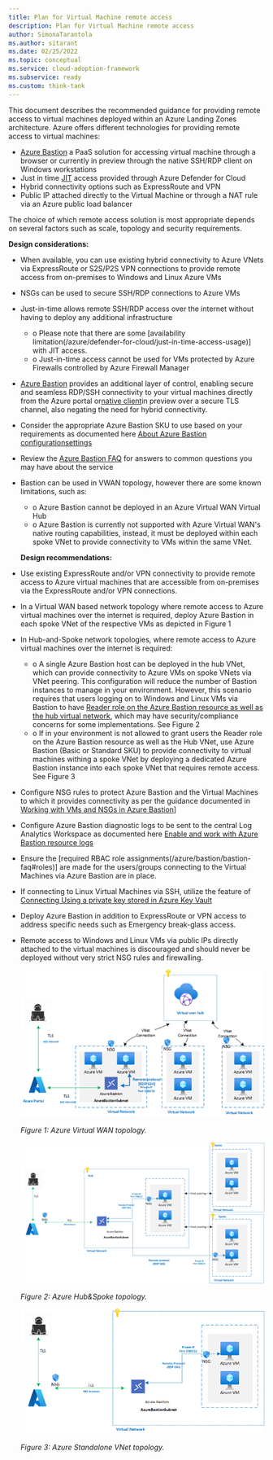 ```yaml
---
title: Plan for Virtual Machine remote access 
description: Plan for Virtual Machine remote access 
author: SimonaTarantola
ms.author: sitarant
ms.date: 02/25/2022
ms.topic: conceptual
ms.service: cloud-adoption-framework
ms.subservice: ready
ms.custom: think-tank
---
```


This document describes the recommended guidance for providing remote access to virtual machines deployed within an Azure Landing Zones architecture.
Azure offers different technologies for providing remote access to virtual machines: 

- [Azure Bastion](/azure/bastion/bastion-overview) a PaaS solution for accessing virtual machine through a browser or currently in preview through the native SSH/RDP client on Windows workstations 
- Just in time [JIT](/azure/defender-for-cloud/just-in-time-access-overview) access provided through Azure Defender for Cloud 
- Hybrid connectivity options such as ExpressRoute and VPN
- Public IP attached directly to the Virtual Machine or through a NAT rule via an Azure public load balancer

The choice of which remote access solution is most appropriate depends on several factors such as scale, topology and security requirements.

**Design considerations:**

- When available, you can use existing hybrid connectivity to Azure VNets via ExpressRoute or S2S/P2S VPN connections to provide remote access from on-premises to Windows and Linux Azure VMs
- NSGs can be used to secure SSH/RDP connections to Azure VMs
- Just-in-time allows remote SSH/RDP access over the internet without having to deploy any additional infrastructure
  - o	Please note that there are some [availability limitation(/azure/defender-for-cloud/just-in-time-access-usage)] with JIT access.
  - o	Just-in-time access cannot be used for VMs protected by Azure Firewalls controlled by Azure Firewall Manager
- [Azure Bastion](/azure/bastion/bastion-overview) provides an additional layer of control, enabling secure and seamless RDP/SSH connectivity to your virtual machines directly from the Azure portal or[native client](/azure/bastion/connect-native-client-windows)in preview over a secure TLS channel, also negating the need for hybrid connectivity.
- Consider the appropriate Azure Bastion SKU to use based on your requirements as documented here [About Azure Bastion configurationsettings](/azure/bastion/configuration-settings#skus)
- Review the [Azure Bastion FAQ](/answers/products/) for answers to common questions you may have about the service
- Bastion can be used in VWAN topology, however there are some known limitations, such as:
  - o	Azure Bastion cannot be deployed in an Azure Virtual WAN Virtual Hub
  - o	Azure Bastion is currently not supported with Azure Virtual WAN's native routing capabilities, instead, it must be deployed within each spoke VNet to provide connectivity to VMs within the same VNet. 
  
  **Design recommendations:**

- Use existing ExpressRoute and/or VPN connectivity to provide remote access to Azure virtual machines that are accessible from on-premises via the ExpressRoute and/or VPN connections.
- In a Virtual WAN based network topology where remote access to Azure virtual machines over the internet is required, deploy Azure Bastion in each spoke VNet of the respective VMs as depicted in Figure 1
- In Hub-and-Spoke network topologies, where remote access to Azure virtual machines over the internet is required:
  - o	A single Azure Bastion host can be deployed in the hub VNet, which can provide connectivity to Azure VMs on spoke VNets via VNet peering. This configuration will reduce the number of Bastion instances to manage in your environment. However, this scenario requires that users logging on to Windows and Linux VMs via Bastion to have [Reader role on the Azure Bastion resource as well as the hub virtual network](/azure/bastion/bastion-faq#peering), which may have security/compliance  concerns for some implementations. See Figure 2
  - o	If in your environment is not allowed to grant users the Reader role on the Azure Bastion resource as well as the Hub VNet, use Azure Bastion (Basic or Standard SKU) to provide connectivity to virtual machines withing a spoke VNet by deploying a dedicated Azure Bastion instance into each spoke VNet that requires remote access. See Figure 3
- Configure NSG rules to protect Azure Bastion and the Virtual Machines to which it provides connectivity as per the guidance documented in [Working with VMs and NSGs in Azure Bastion](/azure/bastion/bastion-nsg)]  
- Configure Azure Bastion diagnostic logs to be sent to the central Log Analytics Workspace as documented here [Enable and work with Azure Bastion resource logs](/azure/bastion/diagnostic-logs)
- Ensure the [required RBAC role assignments(/azure/bastion/bastion-faq#roles)] are made for the users/groups connecting to the Virtual Machines via Azure Bastion are in place.
- If connecting to Linux Virtual Machines via SSH, utilize the feature of [Connecting Using a private key stored in Azure Key Vault](/azure/bastion/bastion-connect-vm-ssh-linux#akv)
- Deploy Azure Bastion in addition to ExpressRoute or VPN access to address specific needs such as Emergency break-glass access. 
- Remote access to Windows and Linux VMs via public IPs directly attached to the virtual machines is discouraged and should never be deployed without very strict NSG rules and firewalling.


  ![Azure Virtual WAN topology](./media/azure-virtual-wan-topology-bastion.png)

   *Figure 1: Azure Virtual WAN topology.*

  ![Azure Hub&Spoke topology](./media/azure-hub-spoke-bastion.png)

   *Figure 2: Azure Hub&Spoke topology.*

  ![Azure Standalone VNet topology](./media/azure-standalone-bastion.png)

   *Figure 3: Azure Standalone VNet topology.*
